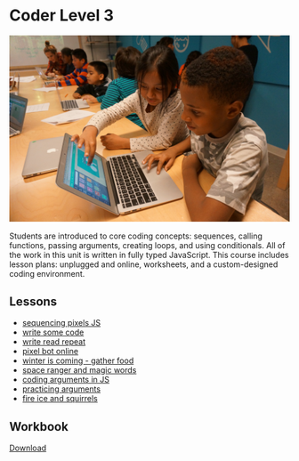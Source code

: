 # Coder Level 3

![coder level 3](../../images/coder-level-2.jpg)

Students are introduced to core coding concepts: sequences, calling functions, passing arguments, creating loops, and using conditionals. All of the work in this unit is written in fully typed JavaScript. This course includes lesson plans: unplugged and online, worksheets, and a custom-designed coding environment.

## Lessons

- [sequencing pixels JS](lesson-plans/lesson-1.html)
- [write some code](lesson-plans/lesson-2.html)
- [write read repeat](lesson-plans/lesson-3.html)
- [pixel bot online](lesson-plans/lesson-4.html)
- [winter is coming - gather food](lesson-plans/lesson-5.html)
- [space ranger and magic words](lesson-plans/lesson-6.html)
- [coding arguments in JS](lesson-plans/lesson-7.html)
- [practicing arguments](lesson-plans/lesson-8.html)
- [fire ice and squirrels](lesson-plans/lesson-9.html)

## Workbook

<div style="margin-top: 1em;"><a href="Workbook.pdf" target="_blank">Download </a></div>
